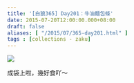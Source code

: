 ```yaml
---
title: '[白狼365] Day201：牛油麵包條'
date: 2015-07-20T12:00:00.000+08:00
draft: false
aliases: [ "/2015/07/365-day201.html" ]
tags : [collections - zaku]
---
```


![](/images/zaku201.jpg)

成袋上啦，幾好食吖～
